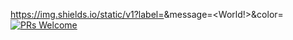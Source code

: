 https://img.shields.io/static/v1?label=<Hello>&message=<World!>&color=<orange>
[![PRs Welcome](https://img.shields.io/badge/PRs-welcome-brightgreen.svg?style=flat-square)](http://makeapullrequest.com)
